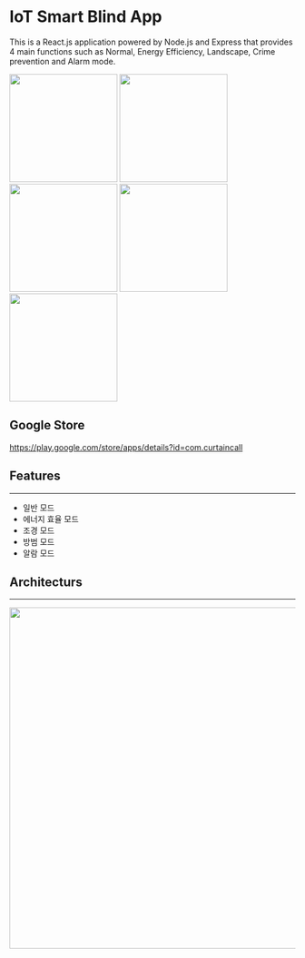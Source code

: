 # IoT Smart Blind App
This is a React.js application powered by Node.js and Express that provides 4 main functions such as Normal, Energy Efficiency, Landscape, Crime prevention and Alarm mode.


<div margin:30>
  <img src="https://user-images.githubusercontent.com/55680343/103479273-efd32400-4e0f-11eb-886f-712624b6d092.png" width="190">
  <img src="https://user-images.githubusercontent.com/55680343/103479274-f5c90500-4e0f-11eb-8372-afc8a21f0386.png" width="190">
  <img src="https://user-images.githubusercontent.com/55680343/103479276-fa8db900-4e0f-11eb-90da-9eca71fb64f8.png" width="190">
  <img src="https://user-images.githubusercontent.com/55680343/103479279-ff526d00-4e0f-11eb-8327-f60f498b2725.png" width="190">
  <img src="https://user-images.githubusercontent.com/55680343/103479280-037e8a80-4e10-11eb-8688-aa56e77f1014.png" width="190">
</div>



Google Store
----------------
https://play.google.com/store/apps/details?id=com.curtaincall


## Features
- - - -
- 일반 모드
- 에너지 효율 모드
- 조경 모드
- 방범 모드
- 알람 모드


## Architecturs
- - - -

<img src="https://user-images.githubusercontent.com/55680343/116848217-128f1100-ac27-11eb-9204-30757843b690.png" width="600">

  
